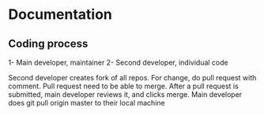 # Documentation

## Coding process

1- Main developer, maintainer
2- Second developer, individual code

Second developer creates fork of all repos. For change, do pull request with comment.
Pull request need to be able to merge.
After a pull request is submitted, main developer reviews it, and clicks merge.
Main developer does git pull origin master to their local machine
